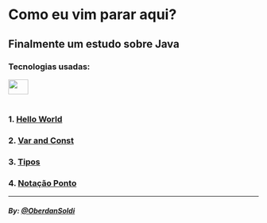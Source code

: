 # Como eu vim parar aqui?

## Finalmente um estudo sobre Java

### Tecnologias usadas:
<div>
<img height="30" width="40" src="https://cdn.jsdelivr.net/gh/devicons/devicon/icons/java/java-original.svg" />

</div>

<br>

### 1. [Hello World](./src/fundamentos/PrimeiroPrograma.java)
### 2. [Var and Const](./src/fundamentos/AreaCircunferencia.java)
### 3. [Tipos](./src/fundamentos/TiposPrimitivos.java)
### 4. [Notação Ponto](./src/fundamentos/NotacaoPonto.java)

---
##### By: [@OberdanSoldi](https://github.com/OberdanSoldi)
